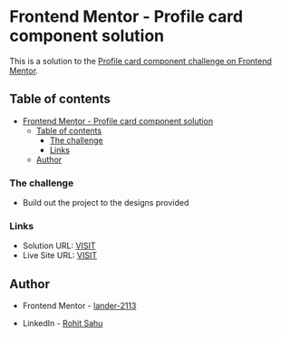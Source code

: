 # Frontend Mentor - Profile card component solution

This is a solution to the [Profile card component challenge on Frontend Mentor](https://www.frontendmentor.io/challenges/profile-card-component-cfArpWshJ).

## Table of contents

- [Frontend Mentor - Profile card component solution](#frontend-mentor---profile-card-component-solution)
  - [Table of contents](#table-of-contents)
    - [The challenge](#the-challenge)
    - [Links](#links)
  - [Author](#author)


### The challenge

- Build out the project to the designs provided


### Links

- Solution URL: [VISIT]()
- Live Site URL: [VISIT]()



## Author

- Frontend Mentor - [lander-2113](https://www.frontendmentor.io/profile/yourusername)

- LinkedIn - [Rohit Sahu](www.linkedin.com/in/rohit-sahu-8526a9193)


